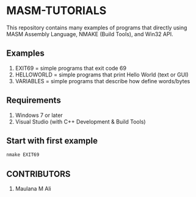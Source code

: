 # MASM-TUTORIALS

This repository contains many examples of programs that directly using
MASM Assembly Language, NMAKE (Build Tools), and Win32 API.

## Examples

1. EXIT69 = simple programs that exit code 69
2. HELLOWORLD =  simple programs that print Hello World (text or GUI)
3. VARIABLES = simple programs that describe how define words/bytes

## Requirements

1. Windows 7 or later
2. Visual Studio (with C++ Development & Build Tools)

## Start with first example

```powershell
nmake EXIT69
```

## CONTRIBUTORS

1. Maulana M Ali
